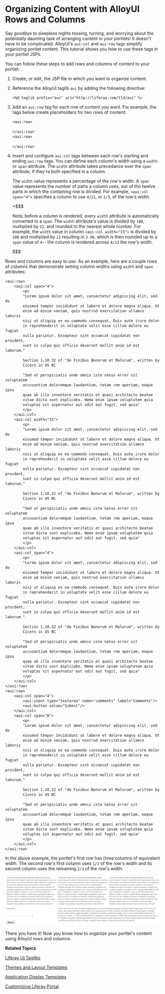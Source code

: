 # Organizing Content with AlloyUI Rows and Columns 

Say goodbye to sleepless nights tossing, turning, and worrying about the
potentially daunting task of arranging content in your portlets! It doesn't have
to be complicated. AlloyUI's `aui:col` and `aui:row` tags simplify organizing
portlet content. This tutorial shows you how to use these tags in your portlet
JSPs. 

You can follow these steps to add rows and columns of content to your portlet: 

1.  Create, or edit, the JSP file in which you want to organize content. 

2.  Reference the AlloyUI taglib `aui` by adding the following directive: 

        <%@ taglib prefix="aui" uri="http://liferay.com/tld/aui" %>

3.  Add an `aui:row` tag for each row of content you want. For example, the tags
    below create placeholders for two rows of content: 

        <aui:row>
        	
        </aui:row>
        <aui:row>
        	
        </aui:row>

4.  Insert and configure `aui:col` tags between each row's starting and ending
    `aui:row` tags. You can define each column's width using a `width` or `span`
    attribute. The `width` attribute takes precedance over the `span` attribute,
    if they're both specified in a column. 

	The `width` value represents a percentage of the row's width. A `span` value
	represents the number of parts a column uses, out of the twelve parts in
	which the containing row is divided. For example, `<aui:col span="4">`
	specifies a column to use `4/12`, or `1/3`, of the row's width. 

    +$$$

    Note, before a column is rendered, every `width` attribute is automatically
    converted to a `span`. The `width` attribute's value is divided by `100`,
    multiplied by `12`, and rounded to the nearest whole number. For example,
    the `width` value in column `<aui:col width="33">` is divided by `100` and
    multiplied by `12` resulting in `3.96`, which is then rounded up to a `span`
    value of `4`-- the column is rendered across `4/12` the row's width. 

    $$$

Rows and columns are easy to use. As an example, here are a couple rows of
columns that demonstrate setting column widths using `width` and `span`
attributes: 

	<aui:row>
		<aui:col span="4">
			<p>
			"Lorem ipsum dolor sit amet, consectetur adipiscing elit, sed do 
			eiusmod tempor incididunt ut labore et dolore magna aliqua. Ut 
			enim ad minim veniam, quis nostrud exercitation ullamco laboris 
			nisi ut aliquip ex ea commodo consequat. Duis aute irure dolor 
			in reprehenderit in voluptate velit esse cillum dolore eu fugiat 
			nulla pariatur. Excepteur sint occaecat cupidatat non proident, 
			sunt in culpa qui officia deserunt mollit anim id est laborum."

			Section 1.10.32 of "de Finibus Bonorum et Malorum", written by 
			Cicero in 45 BC

			"Sed ut perspiciatis unde omnis iste natus error sit voluptatem 
			accusantium doloremque laudantium, totam rem aperiam, eaque ipsa 
			quae ab illo inventore veritatis et quasi architecto beatae 
			vitae dicta sunt explicabo. Nemo enim ipsam voluptatem quia 
			voluptas sit aspernatur aut odit aut fugit, sed quia"
			</p>
		</aui:col>
		<aui:col width="33">
			<p>
			"Lorem ipsum dolor sit amet, consectetur adipiscing elit, sed do 
			eiusmod tempor incididunt ut labore et dolore magna aliqua. Ut 
			enim ad minim veniam, quis nostrud exercitation ullamco laboris 
			nisi ut aliquip ex ea commodo consequat. Duis aute irure dolor 
			in reprehenderit in voluptate velit esse cillum dolore eu fugiat 
			nulla pariatur. Excepteur sint occaecat cupidatat non proident, 
			sunt in culpa qui officia deserunt mollit anim id est laborum."

			Section 1.10.32 of "de Finibus Bonorum et Malorum", written by 
			Cicero in 45 BC

			"Sed ut perspiciatis unde omnis iste natus error sit voluptatem 
			accusantium doloremque laudantium, totam rem aperiam, eaque ipsa 
			quae ab illo inventore veritatis et quasi architecto beatae 
			vitae dicta sunt explicabo. Nemo enim ipsam voluptatem quia 
			voluptas sit aspernatur aut odit aut fugit, sed quia"
			</p>
		</aui:col>
		<aui:col span="4">
			<p>
			"Lorem ipsum dolor sit amet, consectetur adipiscing elit, sed do 
			eiusmod tempor incididunt ut labore et dolore magna aliqua. Ut 
			enim ad minim veniam, quis nostrud exercitation ullamco laboris 
			nisi ut aliquip ex ea commodo consequat. Duis aute irure dolor 
			in reprehenderit in voluptate velit esse cillum dolore eu fugiat 
			nulla pariatur. Excepteur sint occaecat cupidatat non proident, 
			sunt in culpa qui officia deserunt mollit anim id est laborum."

			Section 1.10.32 of "de Finibus Bonorum et Malorum", written by 
			Cicero in 45 BC

			"Sed ut perspiciatis unde omnis iste natus error sit voluptatem 
			accusantium doloremque laudantium, totam rem aperiam, eaque ipsa 
			quae ab illo inventore veritatis et quasi architecto beatae 
			vitae dicta sunt explicabo. Nemo enim ipsam voluptatem quia 
			voluptas sit aspernatur aut odit aut fugit, sed quia"
			</p>
		</aui:col>
	</aui:row>
	<aui:row>
		<aui:col span="4">
			<aui:input type="textarea" name="comments" label="Comments"/>
			<aui:button value="Submit"/>
		</aui:col>
		<aui:col span="8">
			<p>
			"Lorem ipsum dolor sit amet, consectetur adipiscing elit, sed do 
			eiusmod tempor incididunt ut labore et dolore magna aliqua. Ut 
			enim ad minim veniam, quis nostrud exercitation ullamco laboris 
			nisi ut aliquip ex ea commodo consequat. Duis aute irure dolor 
			in reprehenderit in voluptate velit esse cillum dolore eu fugiat 
			nulla pariatur. Excepteur sint occaecat cupidatat non proident, 
			sunt in culpa qui officia deserunt mollit anim id est laborum."

			Section 1.10.32 of "de Finibus Bonorum et Malorum", written by 
			Cicero in 45 BC

			"Sed ut perspiciatis unde omnis iste natus error sit voluptatem 
			accusantium doloremque laudantium, totam rem aperiam, eaque ipsa 
			quae ab illo inventore veritatis et quasi architecto beatae 
			vitae dicta sunt explicabo. Nemo enim ipsam voluptatem quia 
			voluptas sit aspernatur aut odit aut fugit, sed quia"
			</p>
		</aui:col>
	</aui:row>

In the above example, the portlet's first row has three columns of equivalent
width. The second row's first column uses `1/3` of the row's width and its
second column uses the remaining `2/3` of the row's width. 

![Figure 1: Here's what the example's rows and columns look like.](../../images/columns-01.png)

There you have it! Now you know how to organize your portlet's content using
AlloyUI rows and columns. 

**Related Topics**

[Liferay UI Taglibs](/tutorials/-/knowledge_base/6-2/liferay-ui-taglibs)

[Themes and Layout Templates](/tutorials/-/knowledge_base/6-2/themes-and-layout-templates)

[Application Display Templates](/tutorials/-/knowledge_base/6-2/application-display-templates)

[Customizing Liferay Portal](/tutorials/-/knowledge_base/6-2/customizing-liferay-portal)
